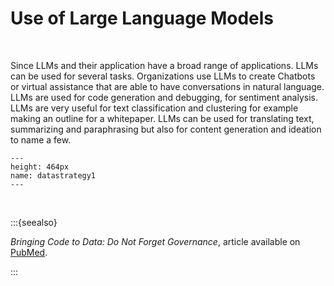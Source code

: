 # Use of Large Language Models

</br>

Since LLMs and their application have a broad range of applications. LLMs can be used for several tasks. Organizations use LLMs to create Chatbots or virtual assistance that are able to have conversations in natural language. LLMs are used for code generation and debugging, for sentiment analysis. LLMs are very useful for text classification and clustering for example making an outline for a whitepaper. LLMs can be used for translating text, summarizing and paraphrasing but also for content generation and ideation to name a few. 

```{figure} ./_static/img/datastrategy1.png
---
height: 464px
name: datastrategy1
---
```
 
 </br>

:::{seealso}

*Bringing Code to Data: Do Not Forget Governance*, article available on [PubMed](https://pubmed.ncbi.nlm.nih.gov/32540846/).

:::

